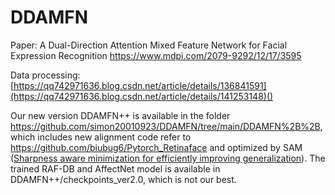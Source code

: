 # DDAMFN
Paper: A Dual-Direction Attention Mixed Feature Network for Facial Expression Recognition
https://www.mdpi.com/2079-9292/12/17/3595

Data processing: [https://qq742971636.blog.csdn.net/article/details/136841591](https://qq742971636.blog.csdn.net/article/details/141253148)()

Our new version DDAMFN++ is available in the folder https://github.com/simon20010923/DDAMFN/tree/main/DDAMFN%2B%2B, which includes new alignment code refer to https://github.com/biubug6/Pytorch_Retinaface and optimized by SAM ([Sharpness aware minimization for efficiently improving generalization](https://arxiv.org/abs/2010.01412)).
The trained RAF-DB and AffectNet model is available in DDAMFN++/checkpoints_ver2.0, which is not our best.

